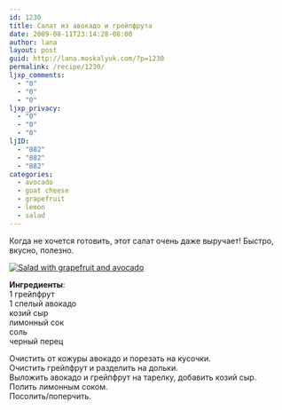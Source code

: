 ```yaml
---
id: 1230
title: Салат из авокадо и грейпфрута
date: 2009-08-11T23:14:28-08:00
author: lana
layout: post
guid: http://lana.moskalyuk.com/?p=1230
permalink: /recipe/1230/
ljxp_comments:
  - "0"
  - "0"
  - "0"
ljxp_privacy:
  - "0"
  - "0"
  - "0"
ljID:
  - "882"
  - "882"
  - "882"
categories:
  - avocado
  - goat cheese
  - grapefruit
  - lemon
  - salad
---
```

Когда не хочется готовить, этот салат очень даже выручает! Быстро, вкусно, полезно.

<a class="flickr-image alignnone" title="Salad with grapefruit and avocado" href="http://www.flickr.com/photos/67405678@N00/3786979795/" target="_blank"><img src="http://farm3.static.flickr.com/2453/3786979795_e7b0c96ea3.jpg" alt="Salad with grapefruit and avocado" /></a>

**Ингредиенты**:  
1 грейпфрут  
1 спелый авокадо  
козий сыр  
лимонный сок  
соль  
черный перец

Очистить от кожуры авокадо и порезать на кусочки.  
Очистить грейпфрут и разделить на дольки.  
Выложить авокадо и грейпфрут на тарелку, добавить козий сыр.  
Полить лимонным соком.  
Посолить/поперчить.